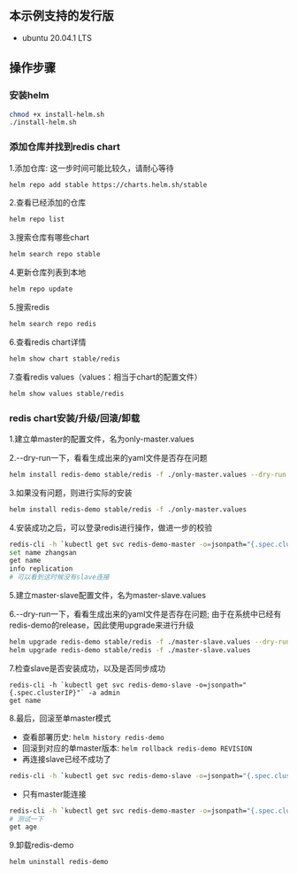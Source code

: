 ## 本示例支持的发行版
- ubuntu 20.04.1 LTS

## 操作步骤
### 安装helm
```bash
chmod +x install-helm.sh
./install-helm.sh
```

### 添加仓库并找到redis chart
1.添加仓库: 这一步时间可能比较久，请耐心等待
```bash 
helm repo add stable https://charts.helm.sh/stable
```

2.查看已经添加的仓库
```bash 
helm repo list
```

3.搜索仓库有哪些chart
```bash 
helm search repo stable
```

4.更新仓库列表到本地
```bash
helm repo update
```

5.搜索redis
```bash 
helm search repo redis
```

6.查看redis chart详情
```bash 
helm show chart stable/redis
```

7.查看redis values（values：相当于chart的配置文件）
```bash
helm show values stable/redis
```

### redis chart安装/升级/回滚/卸载
1.建立单master的配置文件，名为only-master.values

2.--dry-run一下，看看生成出来的yaml文件是否存在问题
```bash
helm install redis-demo stable/redis -f ./only-master.values --dry-run
```

3.如果没有问题，则进行实际的安装
```bash
helm install redis-demo stable/redis -f ./only-master.values
```

4.安装成功之后，可以登录redis进行操作，做进一步的校验
```bash
redis-cli -h `kubectl get svc redis-demo-master -o=jsonpath="{.spec.clusterIP}"` -a admin
set name zhangsan
get name
info replication
# 可以看到这时候没有slave连接
```

5.建立master-slave配置文件，名为master-slave.values

6.--dry-run一下，看看生成出来的yaml文件是否存在问题; 由于在系统中已经有redis-demo的release，因此使用upgrade来进行升级
```bash
helm upgrade redis-demo stable/redis -f ./master-slave.values --dry-run
helm upgrade redis-demo stable/redis -f ./master-slave.values
```

7.检查slave是否安装成功，以及是否同步成功
```
redis-cli -h `kubectl get svc redis-demo-slave -o=jsonpath="{.spec.clusterIP}"` -a admin
get name
```

8.最后，回滚至单master模式
- 查看部署历史: ```helm history redis-demo```
- 回滚到对应的单master版本: ```helm rollback redis-demo REVISION```
- 再连接slave已经不成功了
```bash
redis-cli -h `kubectl get svc redis-demo-slave -o=jsonpath="{.spec.clusterIP}"` -a admin
```
- 只有master能连接
```bash
redis-cli -h `kubectl get svc redis-demo-master -o=jsonpath="{.spec.clusterIP}"` -a admin
# 测试一下
get age
```

9.卸载redis-demo
```bash
helm uninstall redis-demo
```